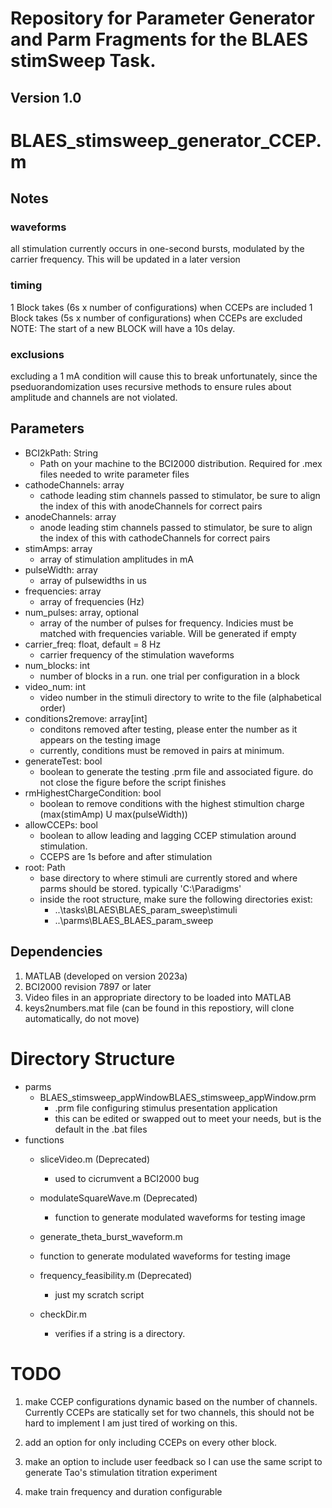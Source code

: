 # Repository for Parameter Generator and Parm Fragments for the BLAES stimSweep Task.
Version 1.0
------------
# BLAES_stimsweep_generator_CCEP.m
## Notes
### waveforms
  all stimulation currently occurs in one-second bursts, modulated by the carrier frequency. This will be updated in a later version
### timing
  1 Block takes (6s x number of configurations) when CCEPs are included
  1 Block takes (5s x number of configurations) when CCEPs are excluded
  NOTE: The start of a new BLOCK will have a 10s delay.

### exclusions
  excluding a 1 mA condition will cause this to break unfortunately,
  since the pseduorandomization uses recursive methods to ensure rules
  about amplitude and channels are not violated. 
## Parameters
- BCI2kPath: String
  - Path on your machine to the BCI2000 distribution. Required for .mex files needed to write parameter files
- cathodeChannels: array
  - cathode leading stim channels passed to stimulator, be sure to align the index of this with anodeChannels for correct pairs
- anodeChannels: array
  - anode leading stim channels passed to stimulator, be sure to align the index of this with cathodeChannels for correct pairs 
- stimAmps: array
  -  array of stimulation amplitudes in mA 
- pulseWidth: array
  - array of pulsewidths in us 
- frequencies: array
  - array of frequencies (Hz)
- num_pulses: array, optional
  - array of the number of pulses for frequency. Indicies must be matched with frequencies variable. Will be generated if empty
- carrier_freq: float, default = 8 Hz
  - carrier frequency of the stimulation waveforms
- num_blocks: int
  - number of blocks in a run. one trial per configuration in a block
- video_num: int
  - video number in the stimuli directory to write to the file (alphabetical order)
- conditions2remove: array[int]
  - conditons removed after testing, please enter the number as it appears on the testing image
  - currently, conditions must be removed in pairs at minimum.
- generateTest: bool
  - boolean to generate the testing .prm file and associated figure. do not close the figure before the script finishes
- rmHighestChargeCondition: bool
  - boolean to remove conditions with the highest stimultion charge (max(stimAmp) U max(pulseWidth))
- allowCCEPs: bool
  - boolean to allow leading and lagging CCEP stimulation around stimulation.
  - CCEPS are 1s before and after stimulation
- root: Path
  - base directory to where stimuli are currently stored and where parms should be stored. typically 'C:\Paradigms'
  - inside the root structure, make sure the following directories exist:
    - ..\tasks\BLAES\BLAES_param_sweep\stimuli
    - ..\parms\BLAES\_BLAES_param_sweep

 ## Dependencies
 1. MATLAB (developed on version 2023a)
 2. BCI2000 revision 7897 or later
 3. Video files in an appropriate directory to be loaded into MATLAB
 4. keys2numbers.mat file (can be found in this repostiory, will clone automatically, do not move)
 

# Directory Structure
- parms
  - BLAES_stimsweep_appWindowBLAES_stimsweep_appWindow.prm
    - .prm file configuring stimulus presentation application
    - this can be edited or swapped out to meet your needs, but is the default in the .bat files     
- functions
  - sliceVideo.m (Deprecated)
    - used to cicrumvent a BCI2000 bug
   
  - modulateSquareWave.m (Deprecated)
    - function to generate modulated waveforms for testing image
   
  -  generate_theta_burst_waveform.m
    - function to generate modulated waveforms for testing image
 
  - frequency_feasibility.m (Deprecated)
    - just my scratch script
 
  - checkDir.m
    - verifies if a string is a directory.
 
# TODO
1. make CCEP configurations dynamic based on the number of channels.
  Currently CCEPs are statically set for two channels, this should not be
  hard to implement I am just tired of working on this.

2. add an option for only including CCEPs
on every other block. 

3. make an option to include user feedback so I can use the same script to
  generate Tao's stimulation titration experiment

4. make train frequency and duration configurable
